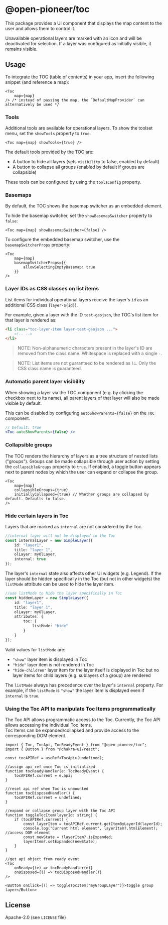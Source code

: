 # @open-pioneer/toc

This package provides a UI component that displays the map content to the user and allows them to control it.

Unavailable operational layers are marked with an icon and will be deactivated for selection. If a layer was configured as initially visible, it remains visible.

## Usage

To integrate the TOC (table of contents) in your app, insert the following snippet (and reference a map):

```tsx
<Toc
    map={map}
/> /* instead of passing the map, the `DefaultMapProvider` can alternatively be used */
```

### Tools

Additional tools are available for operational layers.
To show the toolset menu, set the `showTools` property to `true`.

```tsx
<Toc map={map} showTools={true} />
```

The default tools provided by the TOC are:

- A button to hide all layers (sets `visibility` to false, enabled by default)
- A button to collapse all groups (enabled by default if groups are collapsible)

These tools can be configured by using the `toolsConfig` property.

### Basemaps

By default, the TOC shows the basemap switcher as an embedded element.

To hide the basemap switcher, set the `showBasemapSwitcher` property to `false`:

```tsx
<Toc map={map} showBasemapSwitcher={false} />
```

To configure the embedded basemap switcher, use the `basemapSwitcherProps` property:

```tsx
<Toc
    map={map}
    basemapSwitcherProps={{
        allowSelectingEmptyBasemap: true
    }}
/>
```

### Layer IDs as CSS classes on list items

List items for individual operational layers receive the layer's `id` as an additional CSS class (`layer-${id}`).

For example, given a layer with the ID `test-geojson`, the TOC's list item for that layer is rendered as:

```html
<li class="toc-layer-item layer-test-geojson ...">
    <!-- -->
</li>
```

> NOTE: Non-alphanumeric characters present in the layer's ID are removed from the class name. Whitespace is replaced with a single `-`.

> NOTE: List items are not guaranteed to be rendered as `li`. Only the CSS class name is guaranteed.

### Automatic parent layer visibility

When showing a layer via the TOC component (e.g. by clicking the checkbox next to its name), all parent layers of that layer will also be made visible by default.

This can be disabled by configuring `autoShowParents={false}` on the `TOC` component.

```jsx
// Default: true
<Toc autoShowParents={false} />
```

### Collapsible groups

The TOC renders the hierarchy of layers as a tree structure of nested lists ("groups").
Groups can be made collapsible through user action by setting the `collapsibleGroups` property to `true`.
If enabled, a toggle button appears next to parent nodes by which the user can expand or collapse the group.

```tsx
<Toc
    map={map}
    collapsibleGroups={true}
    initiallyCollapsed={true} // Whether groups are collapsed by default. Defaults to false.
/>
```

### Hide certain layers in Toc

Layers that are marked as `internal` are not considered by the Toc.

```typescript
//internal layer will not be displayed in the Toc
const internalLayer = new SimpleLayer({
    id: "layer1",
    title: "layer 1",
    olLayer: myOlLayer,
    internal: true
});
```

The layer's `internal` state also affects other UI widgets (e.g. Legend). If the layer should be hidden specifically in the Toc (but not in other widgets) the `listMode` attribute can be used to hide the layer item.

```typescript
//use listMode to hide the layer specifically in Toc
const hiddenLayer = new SimpleLayer({
    id: "layer1",
    title: "layer 1",
    olLayer: myOlLayer,
    attributes: {
        toc: {
            listMode: "hide"
        }
    }
});
```

Valid values for `listMode` are:

- `"show"` layer item is displayed in Toc
- `"hide"` layer item is not rendered in Toc
- `"hide-children"` layer item for the layer itself is displayed in Toc but no layer items for child layers (e.g. sublayers of a group) are rendered

The `listMode` always has precedence over the layer's `internal` property. For example, if the `listMode` is `"show"` the layer item is displayed even if `internal` is `true`.

### Using the Toc API to manipulate Toc Items programmatically

The Toc API allows programmatic access to the Toc. Currently, the Toc API allows accessing the individual Toc Items.  
Toc Items can be expanded/collapsed and provide access to the corresponding DOM element.

```tsx
import { Toc, TocApi, TocReadyEvent } from "@open-pioneer/toc";
import { Button } from "@chakra-ui/react";

const tocAPIRef = useRef<TocApi>(undefined);

//assign api ref once Toc is initialized
function tocReadyHandler(e: TocReadyEvent) {
    tocAPIRef.current = e.api;
}

//reset api ref when Toc is unmounted
function tocDisposedHandler() {
    tocAPIRef.current = undefined;
}

//expand or collapse group layer with the Toc API
function toggleTocItem(layerId: string) {
    if (tocAPIRef.current) {
        const layerItem = tocAPIRef.current.getItemByLayerId(layerId);
        console.log("Current html element", layerItem?.htmlElement); //access DOM element
        const newState = !layerItem?.isExpanded;
        layerItem?.setExpanded(newState);
    }
}

//get api object from ready event
<Toc
    onReady={(e) => tocReadyHandler(e)}
    onDisposed={() => tocDisposedHandler()}
/>

<Button onClick={() => toggleTocItem("myGroupLayer")}>toggle group layer</Button>
```

## License

Apache-2.0 (see `LICENSE` file)
